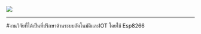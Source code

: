 <img src="https://kalasinpit.ac.th/wp-content/uploads/2019/12/kps.png">
<hr>

#งานวิจัยที่ได้เป็นที่ปรึกษาด้านระบบอัตโนมัติเเละIOT โดยใช้ Esp8266


